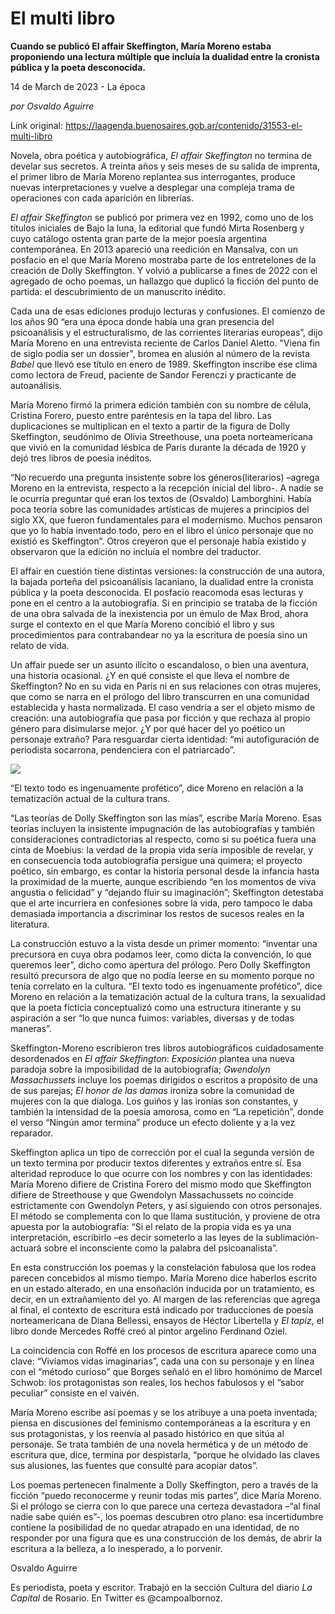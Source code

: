 # El multi libro

**Cuando se publicó El affair Skeffington, María Moreno estaba proponiendo una lectura múltiple que incluía la dualidad entre la cronista pública y la poeta desconocida.**

14 de March de 2023 - La época

_por Osvaldo Aguirre_

Link original: https://laagenda.buenosaires.gob.ar/contenido/31553-el-multi-libro



Novela, obra poética y autobiográfica, *El affair Skeffington* no termina de develar sus secretos. A treinta años y seis meses de su salida de imprenta, el primer libro de María Moreno replantea sus interrogantes, produce nuevas interpretaciones y vuelve a desplegar una compleja trama de operaciones con cada aparición en librerías.




*El affair Skeffington* se publicó por primera vez en 1992, como uno de los títulos iniciales de Bajo la luna, la editorial que fundó Mirta Rosenberg y cuyo catálogo ostenta gran parte de la mejor poesía argentina contemporánea. En 2013 apareció una reedición en Mansalva, con un posfacio en el que María Moreno mostraba parte de los entretelones de la creación de Dolly Skeffington. Y volvió a publicarse a fines de 2022 con el agregado de ocho poemas, un hallazgo que duplicó la ficción del punto de partida: el descubrimiento de un manuscrito inédito.




Cada una de esas ediciones produjo lecturas y confusiones. El comienzo de los años 90 “era una época donde había una gran presencia del psicoanálisis y el estructuralismo, de las corrientes literarias europeas”, dijo María Moreno en una entrevista reciente de Carlos Daniel Aletto. "Viena fin de siglo podía ser un dossier", bromea en alusión al número de la revista *Babel* que llevó ese título en enero de 1989. Skeffington inscribe ese clima como lectora de Freud, paciente de Sandor Ferenczi y practicante de autoanálisis.




María Moreno firmó la primera edición también con su nombre de célula, Cristina Forero, puesto entre paréntesis en la tapa del libro. Las duplicaciones se multiplican en el texto a partir de la figura de Dolly Skeffington, seudónimo de Olivia Streethouse, una poeta norteamericana que vivió en la comunidad lésbica de París durante la década de 1920 y dejó tres libros de poesía inéditos.




“No recuerdo una pregunta insistente sobre los géneros(literarios) –agrega Moreno en la entrevista, respecto a la recepción inicial del libro-. A nadie se le ocurría preguntar qué eran los textos de (Osvaldo) Lamborghini. Había poca teoría sobre las comunidades artísticas de mujeres a principios del siglo XX, que fueron fundamentales para el modernismo. Muchos pensaron que yo lo había inventado todo, pero en el libro el único personaje que no existió es Skeffington”. Otros creyeron que el personaje había existido y observaron que la edición no incluía el nombre del traductor.




El affair en cuestión tiene distintas versiones: la construcción de una autora, la bajada porteña del psicoanálisis lacaniano, la dualidad entre la cronista pública y la poeta desconocida. El posfacio reacomoda esas lecturas y pone en el centro a la autobiografía. Si en principio se trataba de la ficción de una obra salvada de la inexistencia por un émulo de Max Brod, ahora surge el contexto en el que María Moreno concibió el libro y sus procedimientos para contrabandear no ya la escritura de poesía sino un relato de vida.




Un affair puede ser un asunto ilícito o escandaloso, o bien una aventura, una historia ocasional. ¿Y en qué consiste el que lleva el nombre de Skeffington? No en su vida en París ni en sus relaciones con otras mujeres, que como se narra en el prólogo del libro transcurren en una comunidad establecida y hasta normalizada. El caso vendría a ser el objeto mismo de creación: una autobiografía que pasa por ficción y que rechaza al propio género para disimularse mejor. ¿Y por qué hacer del yo poético un personaje extraño? Para resguardar cierta identidad: “mi autofiguración de periodista socarrona, pendenciera con el patriarcado”.




![](https://cdn.feater.me/files/images/982318/fc56be01-9ea8-466b-bdc3-319fc5bcf734.jpg)




“El texto todo es ingenuamente profético”, dice Moreno en relación a la tematización actual de la cultura trans.




“Las teorías de Dolly Skeffington son las mías”, escribe María Moreno. Esas teorías incluyen la insistente impugnación de las autobiografías y también consideraciones contradictorias al respecto, como si su poética fuera una cinta de Moebius: la verdad de la propia vida sería imposible de revelar, y en consecuencia toda autobiografía persigue una quimera; el proyecto poético, sin embargo, es contar la historia personal desde la infancia hasta la proximidad de la muerte, aunque escribiendo “en los momentos de viva angustia o felicidad” y “dejando fluir su imaginación”; Skeffington detestaba que el arte incurriera en confesiones sobre la vida, pero tampoco le daba demasiada importancia a discriminar los restos de sucesos reales en la literatura.




La construcción estuvo a la vista desde un primer momento: “inventar una precursora en cuya obra podamos leer, como dicta la convención, lo que queremos leer”, dicho como apertura del prólogo. Pero Dolly Skeffington resultó precursora de algo que no podía leerse en su momento porque no tenía correlato en la cultura. “El texto todo es ingenuamente profético”, dice Moreno en relación a la tematización actual de la cultura trans, la sexualidad que la poeta ficticia conceptualizó como una estructura itinerante y su aspiración a ser “lo que nunca fuimos: variables, diversas y de todas maneras”.




Skeffington-Moreno escribieron tres libros autobiográficos cuidadosamente desordenados en *El affair Skeffington*: *Exposición* plantea una nueva paradoja sobre la imposibilidad de la autobiografía; *Gwendolyn Massachussets* incluye los poemas dirigidos o escritos a propósito de una de sus parejas; *El honor de las damas* ironiza sobre la comunidad de mujeres con la que dialoga. Los guiños y las ironías son constantes, y también la intensidad de la poesía amorosa, como en “La repetición”, donde el verso “Ningún amor termina” produce un efecto doliente y a la vez reparador.




Skeffington aplica un tipo de corrección por el cual la segunda versión de un texto termina por producir textos diferentes y extraños entre sí. Esa alteridad reproduce lo que ocurre con los nombres y con las identidades: María Moreno difiere de Cristina Forero del mismo modo que Skeffington difiere de Streethouse y que Gwendolyn Massachussets no coincide estrictamente con Gwendolyn Peters, y así siguiendo con otros personajes. El método se complementa con lo que llama sustitución, y proviene de otra apuesta por la autobiografía: “Si el relato de la propia vida es ya una interpretación, escribirlo –es decir someterlo a las leyes de la sublimación- actuará sobre el inconsciente como la palabra del psicoanalista”.




En esta construcción los poemas y la constelación fabulosa que los rodea parecen concebidos al mismo tiempo. María Moreno dice haberlos escrito en un estado alterado, en una ensoñación inducida por un tratamiento, es decir, en un extrañamiento del yo. Al margen de las referencias que agrega al final, el contexto de escritura está indicado por traducciones de poesía norteamericana de Diana Bellessi, ensayos de Héctor Libertella y *El tapiz*, el libro donde Mercedes Roffé creó al pintor argelino Ferdinand Oziel.




La coincidencia con Roffé en los procesos de escritura aparece como una clave: “Vivíamos vidas imaginarias”, cada una con su personaje y en línea con el “método curioso” que Borges señaló en el libro homónimo de Marcel Schwob: los protagonistas son reales, los hechos fabulosos y el “sabor peculiar” consiste en el vaivén.




María Moreno escribe así poemas y se los atribuye a una poeta inventada; piensa en discusiones del feminismo contemporáneas a la escritura y en sus protagonistas, y los reenvía al pasado histórico en que sitúa al personaje. Se trata también de una novela hermética y de un método de escritura que, dice, termina por despistarla, “porque he olvidado las claves sus alusiones, las fuentes que consulté para acopiar datos”.




Los poemas pertenecen finalmente a Dolly Skeffington, pero a través de la ficción “puedo reconocerme y reunir todas mis partes”, dice María Moreno. Si el prólogo se cierra con lo que parece una certeza devastadora –“al final nadie sabe quién es”-, los poemas descubren otro plano: esa incertidumbre contiene la posibilidad de no quedar atrapado en una identidad, de no responder por una figura que es una construcción de los demás, de abrir la escritura a la belleza, a lo inesperado, a lo porvenir.




Osvaldo Aguirre




Es periodista, poeta y escritor. Trabajó en la sección Cultura del diario *La Capital* de Rosario. En Twitter es @campoalbornoz.



